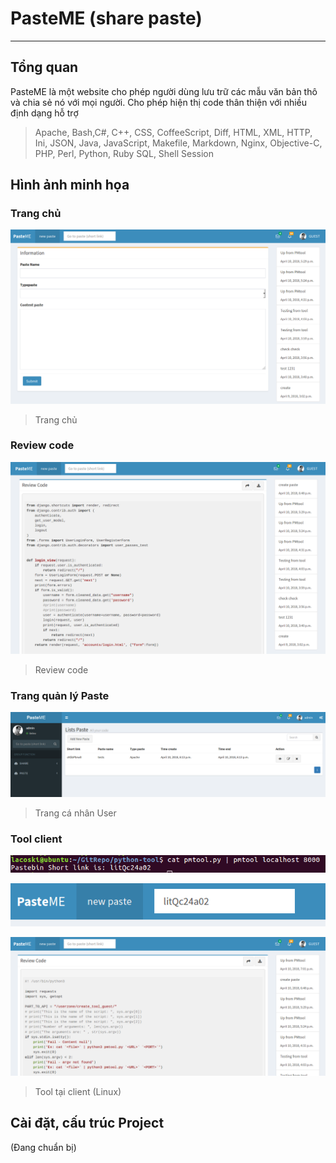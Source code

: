 # PasteME (share paste)
---
## Tổng quan

PasteME là một website cho phép người dùng lưu trữ các mẫu văn bản thô và chia sẻ nó với mọi người. Cho phép hiện thị code thân thiện với nhiều định dạng hỗ trợ

> Apache, Bash,C#, C++, CSS, CoffeeScript, Diff, HTML, XML, HTTP, Ini, JSON, Java, JavaScript, Makefile, Markdown, Nginx, Objective-C, PHP, Perl, Python, Ruby  SQL, Shell Session

## Hình ảnh minh họa
### Trang chủ
![](docs/images/trangchu.PNG)
> Trang chủ

### Review code
![](docs/images/trangchu-2.PNG)
> Review code

### Trang quản lý Paste
![](docs/images/trangchu-3.PNG)
> Trang cá nhân User

### Tool client
![](docs/images/trangchu-4.PNG)

![](docs/images/trangchu-5.PNG)

![](docs/images/trangchu-6.PNG)
> Tool tại client (Linux)

## Cài đặt, cấu trúc Project

(Đang chuẩn bị)
